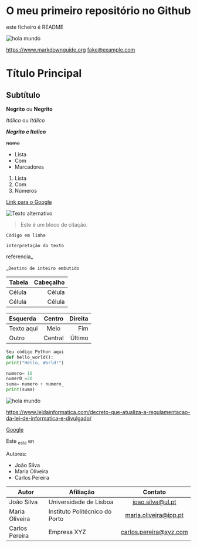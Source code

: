 # O meu primeiro repositório no Github

este ficheiro é README

![hola mundo](https://upload.wikimedia.org/wikipedia/commons/d/d6/Linux_mascot_tux.png)

<https://www.markdownguide.org>
<fake@example.com>

# Título Principal

## Subtítulo

**Negrito** ou __Negrito__

*Itálico* ou _Itálico_

***Negrito e Italico***

~~nome~~

- Lista
- Com
- Marcadores

1. Lista
2. Com
3. Números

[Link para o Google](https://www.google.com)

![Texto alternativo](url_da_imagem)

> Este é um bloco de citação.

`Código em linha`

``interpretação do texto``

referencia_

_`Destino de inteiro embutido`

| Tabela   | Cabeçalho |  
|----------|-----------:|
| Célula   | Célula    |
| Célula   | Célula    |

| Esquerda   | Centro    | Direita   |
| :--------- | :--------: | --------: |
| Texto aqui | Meio      | Fim       |
| Outro      | Central   | Último    | 

```python
Seu código Python aqui
def hello_world():
print("Hello, World!")
```
```python
numero= 10
numer0_=20
suma= numero + numero_
print(suma)
```
![hola mundo](https://www.leidainformatica.com/wp-content/uploads/2020/05/205-scaled.jpg)

<https://www.leidainformatica.com/decreto-que-atualiza-a-regulamentacao-da-lei-de-informatica-e-divulgado/>


[Google](https://google.com)

Este <sub> esta</sub> en

Autores:
- João Silva
- Maria Oliveira
- Carlos Pereira

| Autor           | Afiliação                      | Contato        |
|-----------------|---------------------------------|:----------------:|
| João Silva      | Universidade de Lisboa        | joao.silva@ul.pt |
| Maria Oliveira  | Instituto Politécnico do Porto | maria.oliveira@ipp.pt |
| Carlos Pereira  | Empresa XYZ                    | carlos.pereira@xyz.com |
